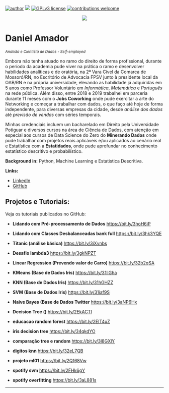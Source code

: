 [![author](https://img.shields.io/badge/author-daniel-red.svg)](https://www.linkedin.com/in/daniel-sousa-amador) [![](https://img.shields.io/badge/python-3.6+-blue.svg)](https://www.python.org/downloads/release/python-365/) [![GPLv3 license](https://img.shields.io/badge/License-GPLv3-blue.svg)](http://perso.crans.org/besson/LICENSE.html) [![contributions welcome](https://img.shields.io/badge/contributions-welcome-brightgreen.svg?style=flat)](https://github.com/danielamador12)

<p align="center">
  <img src="https://github.com/danielamador12/Portfolio/blob/master/github.png" >
</p>

# Daniel Amador
<sub>*Analista e Cientista de Dados - Self-employed*</sub>

Embora não tenha atuado no ramo do direito de forma profissional, durante o período da academia pude viver na prática o ramo e desenvolver habilidades analíticas e de oratória, na 2ª Vara Cível da Comarca de Mossoró/RN, no Escritório de Advocacia FPSV junto à presidente local da OAB/RN e na própria universidade, elevando as habilidade já adquiridas em 5 anos como Professor Voluntário em *Informática*, *Matemática* e *Português* na rede pública. Além disso, entre 2018 e 2019 trabalhei em parceria durante 11 meses com o **Jobs Coworking** onde pude exercitar a arte do Networking e começar a trabalhar com dados, o que faço até hoje de forma independente, para diversas empresas da cidade, desde *análise dos dados* até *previsão de vendas* com séries temporais.

Minhas credenciais incluem um bacharelado em Direito pela Universidade Potiguar e diversos cursos na área de Ciência de Dados, com atenção em especial aos cursos de Data Science do Zero do **Minerando Dados** onde pude trabalhar com projetos reais aplicáveis e/ou aplicados ao cenário real e Estatística com a **Estatidados**, onde pude aprofundar no conhecimento estatístico descritivo e probabilístico.

**Background in:** Python, Machine Learning e Estatistica Descritiva.

**Links:**
* [LinkedIn](https://www.linkedin.com/in/daniel-sousa-amador)
* [GitHub](https://github.com/danielamador12)


## Projetos e Tutoriais:
Veja os tutoriais publicados no GitHub:

* **Lidando com Pré-processamento de Dados** https://bit.ly/3hoH6iP

* **Lidando com Classes Desbalanceadas bank full** https://bit.ly/3hk3YQE

* **Titanic (análise básica)** https://bit.ly/3iXvnbs

* **Desafio lambda3** https://bit.ly/3gkNPZT

* **Linear Regression (Prevendo valor de Carro)** https://bit.ly/32b2qSA

* **KMeans (Base de Dados Iris)** https://bit.ly/31llGha

* **KNN (Base de Dados Iris)** https://bit.ly/31hGHZZ

* **SVM (Base de Dados Iris)** https://bit.ly/31iaf9S

* **Naive Bayes (Base de Dados Twitter** https://bit.ly/3aNP6Hx

* **Decision Tree ()** https://bit.ly/2EkACTI

* **educacao random forest** https://bit.ly/2ElT4uZ

* **iris decision tree** https://bit.ly/34qkdYO

* **comparação tree e random** https://bit.ly/3l8GXlY

* **digitos knn** https://bit.ly/32eL7QB

* **projeto ml01** https://bit.ly/2Qf68Vw

* **spotify svm** https://bit.ly/2FHk6gY

* **spotify overfitting** https://bit.ly/3aL881s


---




